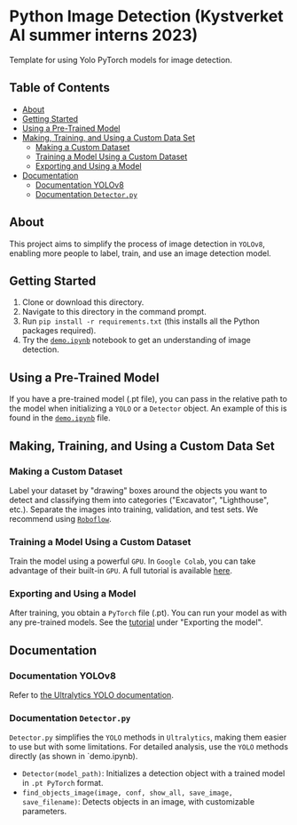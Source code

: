 # Python Image Detection (Kystverket AI summer interns 2023)
Template for using Yolo PyTorch models for image detection.

## Table of Contents
- [About](#about)
- [Getting Started](#getting-started)
- [Using a Pre-Trained Model](#using-a-pre-trained-model)
- [Making, Training, and Using a Custom Data Set](#making-training-and-using-a-custom-data-set)
  - [Making a Custom Dataset](#making-a-custom-dataset)
  - [Training a Model Using a Custom Dataset](#training-a-model-using-a-custom-dataset)
  - [Exporting and Using a Model](#exporting-and-using-a-model)
- [Documentation](#documentation)
  - [Documentation YOLOv8](#documentation-yolov8)
  - [Documentation `Detector.py`](#documentation-detectorpy)

## About
This project aims to simplify the process of image detection in `YOLOv8`, enabling more people to label, train, and use an image detection model.

## Getting Started
1. Clone or download this directory.
2. Navigate to this directory in the command prompt.
3. Run `pip install -r requirements.txt` (this installs all the Python packages required).
4. Try the [`demo.ipynb`](demo.ipynb) notebook to get an understanding of image detection.

## Using a Pre-Trained Model
If you have a pre-trained model (.pt file), you can pass in the relative path to the model when initializing a `YOLO` or a `Detector` object. An example of this is found in the [`demo.ipynb`](demo.ipynb) file.

## Making, Training, and Using a Custom Data Set
### Making a Custom Dataset
Label your dataset by "drawing" boxes around the objects you want to detect and classifying them into categories ("Excavator", "Lighthouse", etc.). Separate the images into training, validation, and test sets. We recommend using [`Roboflow`](https://blog.roboflow.com/getting-started-with-roboflow/).

### Training a Model Using a Custom Dataset
Train the model using a powerful `GPU`. In `Google Colab`, you can take advantage of their built-in `GPU`. A full tutorial is available [here](https://colab.research.google.com/drive/1GLWpHQ8mNH1Mfj1RJzq4046cb_qbuInI?usp=sharing).

### Exporting and Using a Model
After training, you obtain a `PyTorch` file (.pt). You can run your model as with any pre-trained models. See the [tutorial](https://colab.research.google.com/drive/1GLWpHQ8mNH1Mfj1RJzq4046cb_qbuInI?usp=sharing) under "Exporting the model".

## Documentation
### Documentation YOLOv8
Refer to [the Ultralytics YOLO documentation](https://docs.ultralytics.com/).

### Documentation `Detector.py`
`Detector.py` simplifies the `YOLO` methods in `Ultralytics`, making them easier to use but with some limitations. For detailed analysis, use the `YOLO` methods directly (as shown in `demo.ipynb).
- `Detector(model_path)`: Initializes a detection object with a trained model in `.pt PyTorch` format.
- `find_objects_image(image, conf, show_all, save_image, save_filename)`: Detects objects in an image, with customizable parameters.

      
